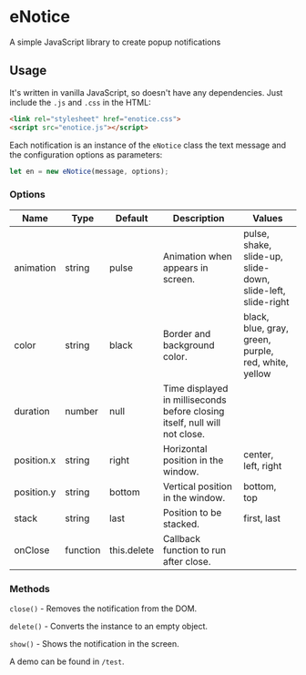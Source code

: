 # eNotice
A simple JavaScript library to create popup notifications

## Usage
It's written in vanilla JavaScript, so doesn't have any dependencies.
Just include the `.js` and `.css` in the HTML:
```html
<link rel="stylesheet" href="enotice.css">
<script src="enotice.js"></script>
```
Each notification is an instance of the `eNotice` class the text message and the configuration options as parameters: 
```javascript
let en = new eNotice(message, options);
```
### Options
Name | Type | Default | Description | Values
------------ | ------------- | ------------ | ------------ | ------------
animation | string | pulse | Animation when appears in screen. | pulse, shake, slide-up, slide-down, slide-left, slide-right
color | string | black | Border and background color. | black, blue, gray, green, purple, red, white, yellow
duration | number | null | Time displayed in milliseconds before closing itself, null will not close. | 
position.x | string | right | Horizontal position in the window. | center, left, right
position.y | string | bottom | Vertical position in the window. | bottom, top
stack | string | last | Position to be stacked. | first, last
onClose | function | this.delete | Callback function to run after close. | 

### Methods
`close()` - Removes the notification from the DOM.

`delete()` - Converts the instance to an empty object.

`show()` - Shows the notification in the screen.

A demo can be found in  `/test`.
